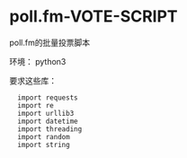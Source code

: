 # poll.fm-VOTE-SCRIPT
poll.fm的批量投票脚本

环境：
python3

要求这些库：
```
  import requests
  import re  
  import urllib3
  import datetime  
  import threading
  import random  
  import string  
```
